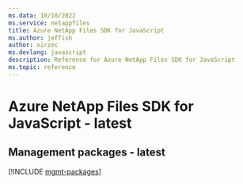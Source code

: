 ```yaml
---
ms.data: 10/10/2022
ms.service: netappfiles
title: Azure NetApp Files SDK for JavaScript
ms.author: jeffish
author: xirzec
ms.devlang: javascript
description: Reference for Azure NetApp Files SDK for JavaScript
ms.topic: reference
---
```

# Azure NetApp Files SDK for JavaScript - latest

## Management packages - latest
[!INCLUDE [mgmt-packages](netapp-files-mgmt-index.md)]